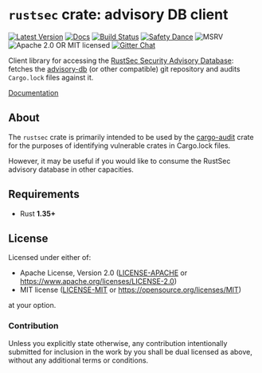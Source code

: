 # `rustsec` crate: advisory DB client

[![Latest Version][crate-image]][crate-link]
[![Docs][docs-image]][docs-link]
[![Build Status][build-image]][build-link]
[![Safety Dance][safety-image]][safety-link]
![MSRV][rustc-image]
![Apache 2.0 OR MIT licensed][license-image]
[![Gitter Chat][gitter-image]][gitter-link]

Client library for accessing the [RustSec Security Advisory Database]:
fetches the [advisory-db] (or other compatible) git repository and
audits `Cargo.lock` files against it.

[Documentation]

## About

The `rustsec` crate is primarily intended to be used by the [cargo-audit] crate
for the purposes of identifying vulnerable crates in Cargo.lock files.

However, it may be useful if you would like to consume the RustSec advisory
database in other capacities.

## Requirements

- Rust **1.35+**

## License

Licensed under either of:

- Apache License, Version 2.0 ([LICENSE-APACHE] or https://www.apache.org/licenses/LICENSE-2.0)
- MIT license ([LICENSE-MIT] or https://opensource.org/licenses/MIT)

at your option.

### Contribution

Unless you explicitly state otherwise, any contribution intentionally submitted
for inclusion in the work by you shall be dual licensed as above, without any
additional terms or conditions.

[//]: # (badges)

[crate-image]: https://img.shields.io/crates/v/rustsec.svg
[crate-link]: https://crates.io/crates/rustsec
[docs-image]: https://docs.rs/rustsec/badge.svg
[docs-link]: https://docs.rs/rustsec/
[build-image]: https://github.com/rustsec/rustsec-crate/workflows/Rust/badge.svg
[build-link]: https://github.com/rustsec/rustsec-crate/actions
[safety-image]: https://img.shields.io/badge/unsafe-forbidden-success.svg
[safety-link]: https://github.com/rust-secure-code/safety-dance/
[rustc-image]: https://img.shields.io/badge/rustc-1.35+-blue.svg
[license-image]: https://img.shields.io/badge/license-Apache2.0%2FMIT-blue.svg
[gitter-image]: https://badges.gitter.im/badge.svg
[gitter-link]: https://gitter.im/RustSec/Lobby

[//]: # (general links)

[RustSec Security Advisory Database]: https://rustsec.org/
[advisory-db]: https://github.com/RustSec/advisory-db
[Documentation]: https://docs.rs/rustsec/
[cargo-audit]: https://github.com/rustsec/cargo-audit
[LICENSE-APACHE]: https://github.com/RustSec/rustsec-crate/blob/master/LICENSE-APACHE
[LICENSE-MIT]: https://github.com/RustSec/rustsec-crate/blob/master/LICENSE-MIT
